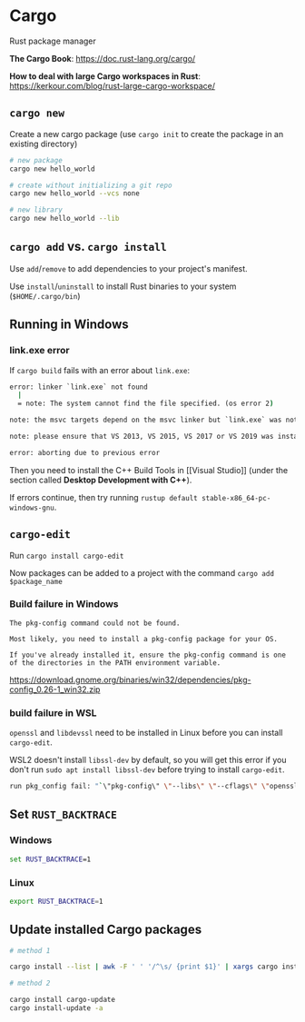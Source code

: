 # Cargo

Rust package manager

**The Cargo Book**: <https://doc.rust-lang.org/cargo/>

**How to deal with large Cargo workspaces in Rust**: <https://kerkour.com/blog/rust-large-cargo-workspace/>

## `cargo new`

Create a new cargo package (use `cargo init` to create the package in an existing directory)

```bash
# new package
cargo new hello_world

# create without initializing a git repo
cargo new hello_world --vcs none

# new library
cargo new hello_world --lib

```

## `cargo add` vs. `cargo install`

Use `add`/`remove` to add dependencies to your project's manifest.

Use `install`/`uninstall` to install Rust binaries to your system (`$HOME/.cargo/bin`)

## Running in Windows

### link.exe error

If `cargo build` fails with an error about `link.exe`:

```cmd
error: linker `link.exe` not found
  |
  = note: The system cannot find the file specified. (os error 2)

note: the msvc targets depend on the msvc linker but `link.exe` was not found

note: please ensure that VS 2013, VS 2015, VS 2017 or VS 2019 was installed with the Visual C++ option

error: aborting due to previous error
```

Then you need to install the C++ Build Tools in [[Visual Studio]] (under the section called **Desktop Development with C++**).

If errors continue, then try running `rustup default stable-x86_64-pc-windows-gnu`.

## `cargo-edit`

Run `cargo install cargo-edit`

Now packages can be added to a project with the command `cargo add $package_name`

### Build failure in Windows

```console
The pkg-config command could not be found.

Most likely, you need to install a pkg-config package for your OS.

If you've already installed it, ensure the pkg-config command is one of the directories in the PATH environment variable.
```

<https://download.gnome.org/binaries/win32/dependencies/pkg-config_0.26-1_win32.zip>

### build failure in WSL

`openssl` and `libdevssl` need to be installed in Linux before you can install `cargo-edit`.

WSL2 doesn't install `libssl-dev` by default, so you will get this error if you don't run `sudo apt install libssl-dev` before trying to install `cargo-edit`.

```bash
run pkg_config fail: "`\"pkg-config\" \"--libs\" \"--cflags\" \"openssl\"` did not exit successfully: exit status: 1\n--- stderr\nPackage openssl was not found in the pkg-config search path.\nPerhaps you should add the directory containing `openssl.pc'\nto the PKG_CONFIG_PATH environment variable\nNo package 'openssl' found\n"
```

## Set `RUST_BACKTRACE`

### Windows

```cmd
set RUST_BACKTRACE=1
```

### Linux

```bash
export RUST_BACKTRACE=1
```

## Update installed Cargo packages

```bash
# method 1

cargo install --list | awk -F ' ' '/^\s/ {print $1}' | xargs cargo install

# method 2

cargo install cargo-update
cargo install-update -a
```
